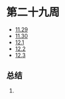 # 第二十九周

> 

- [11.29](11.29.md)
- [11.30](11.30.md)
- [12.1](12.1.md)
- [12.2](12.2.md)
- [12.3](12.3.md)

## 总结

1. 

